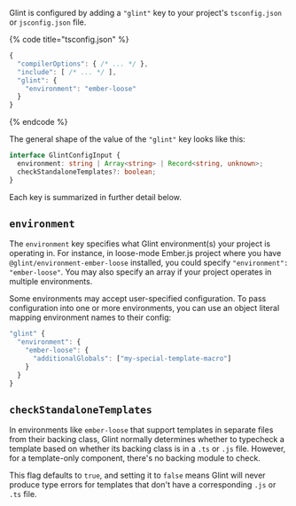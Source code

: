 Glint is configured by adding a `"glint"` key to your project's `tsconfig.json` or `jsconfig.json` file.

{% code title="tsconfig.json" %}

```javascript
{
  "compilerOptions": { /* ... */ },
  "include": [ /* ... */ ],
  "glint": {
    "environment": "ember-loose"
  }
}
```

{% endcode %}

The general shape of the value of the `"glint"` key looks like this:

```typescript
interface GlintConfigInput {
  environment: string | Array<string> | Record<string, unknown>;
  checkStandaloneTemplates?: boolean;
}
```

Each key is summarized in further detail below.

## `environment`

The `environment` key specifies what Glint environment(s) your project is operating in. For instance, in loose-mode Ember.js project where you have `@glint/environment-ember-loose` installed, you could specify `"environment": "ember-loose"`. You may also specify an array if your project operates in multiple environments.

Some environments may accept user-specified configuration. To pass configuration into one or more environments, you can use an object literal mapping environment names to their config:

```javascript
"glint" {
  "environment": {
    "ember-loose": {
      "additionalGlobals": ["my-special-template-macro"]
    }
  }
}
```

## `checkStandaloneTemplates`

In environments like `ember-loose` that support templates in separate files from their backing class, Glint normally determines whether to typecheck a template based on whether its backing class is in a `.ts` or `.js` file. However, for a template-only component, there's no backing module to check.

This flag defaults to `true`, and setting it to `false` means Glint will never produce type errors for templates that don't have a corresponding `.js` or `.ts` file.
